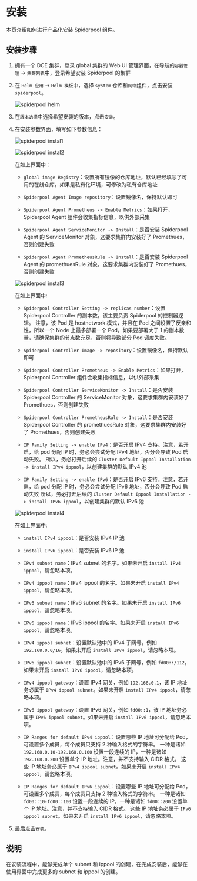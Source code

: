 # 安装

本页介绍如何进行产品化安装 Spiderpool 组件。

## 安装步骤

1. 拥有一个 DCE 集群，登录 global 集群的 Web UI 管理界面，在导航的`容器管理` -> `集群列表`中，登录希望安装 Spiderpool 的集群

2. 在 `Helm 应用` -> `Helm 模板`中，选择 `system` 仓库和`网络`组件，点击安装 `spiderpool`。

    ![spiderpool helm](../../images/spiderpool-helm.png)

3. 在`版本选择`中选择希望安装的版本，点击`安装`。

4. 在安装参数界面，填写如下参数信息：

    ![spiderpool instal1](../../images/spiderpool-install1.png)

    ![spiderpool instal2](../../images/spiderpool-install2.png)

    在如上界面中：

    - `global image Registry`：设置所有镜像的仓库地址，默认已经填写了可用的在线仓库，如果是私有化环境，可修改为私有仓库地址

    - `Spiderpool Agent Image repository`：设置镜像名，保持默认即可

    - `Spiderpool Agent Prometheus -> Enable Metrics`：如果打开，Spiderpool Agent 组件会收集指标信息，以供外部采集

    - `Spiderpool Agent ServiceMonitor -> Install`：是否安装 Spiderpool Agent 的 ServiceMonitor 对象，这要求集群内安装好了 Promethues，否则创建失败

    - `Spiderpool Agent PrometheusRule -> Install`：是否安装 Spiderpool Agent 的 promethuesRule 对象，这要求集群内安装好了 Promethues，否则创建失败

    ![spiderpool instal3](../../images/spiderpool-install3.png)

    在如上界面中:
  
    - `Spiderpool Controller Setting -> replicas number`：设置 Spiderpool Controller 的副本数，该主要负责 Spiderpool 的控制器逻辑。
      注意，该 Pod 是 hostnetwork 模式，并且在 Pod 之间设置了反亲和性，所以一个 Node 上最多部署一个 Pod。如果要部署大于 1 的副本数量，请确保集群的节点数充足，否则将导致部分 Pod 调度失败。

    - `Spiderpool Controller Image -> repository`：设置镜像名，保持默认即可

    - `Spiderpool Controller Prometheus -> Enable Metrics`：如果打开，Spiderpool Controller 组件会收集指标信息，以供外部采集

    - `Spiderpool Controller ServiceMonitor -> Install`：是否安装 Spiderpool Controller 的 ServiceMonitor 对象，这要求集群内安装好了 Promethues，否则创建失败

    - `Spiderpool Controller PrometheusRule -> Install`：是否安装 Spiderpool Controller 的 promethuesRule 对象，这要求集群内安装好了 Promethues，否则创建失败

    - `IP Family Setting -> enable IPv4`：是否开启 IPv4 支持。注意，若开启，给 pod 分配 IP 时，务必会尝试分配 IPv4 地址，否分会导致 Pod 启动失败。
      所以，务必打开后续的 `Cluster Default Ippool Installation -> install IPv4 ippool`，以创建集群的默认 IPv4 池

    - `IP Family Setting -> enable IPv6`：是否开启 IPv6 支持。注意，若开启，给 pod 分配 IP 时，务必会尝试分配 IPv6 地址，否分会导致 Pod 启动失败
      所以，务必打开后续的 `Cluster Default Ippool Installation -> install IPv6 ippool`，以创建集群的默认 IPv6 池

    ![spiderpool instal4](../../images/spiderpool-install4.png)

    在如上界面中:

    - `install IPv4 ippool`：是否安装 IPv4 IP 池

    - `install IPv6 ippool`：是否安装 IPv6 IP 池

    - `IPv4 subnet name`：IPv4 subnet 的名字。如果未开启 `install IPv4 ippool`，请忽略本项。
    
    - `IPv4 ippool name`：IPv4 ippool 的名字。如果未开启 `install IPv4 ippool`，请忽略本项。
    
    - `IPv6 subnet name`：IPv6 subnet 的名字。如果未开启 `install IPv6 ippool`，请忽略本项。
    
    - `IPv6 ippool name`：IPv6 ippool 的名字。如果未开启 `install IPv6 ippool`，请忽略本项。
    
    - `IPv4 ippool subnet`：设置默认池中的 IPv4 子网号，例如 `192.168.0.0/16`。如果未开启 `install IPv4 ippool`，请忽略本项。

    - `IPv6 ippool subnet`：设置默认池中的 IPv6 子网号，例如 `fd00::/112`。如果未开启 `install IPv6 ippool`，请忽略本项。

    - `IPv4 ippool gateway`：设置 IPv4 网关，例如 `192.168.0.1`，该 IP 地址务必属于 `IPv4 ippool subnet`。如果未开启 `install IPv4 ippool`，请忽略本项。

    - `IPv6 ippool gateway`：设置 IPv6 网关，例如 `fd00::1`，该 IP 地址务必属于 `IPv6 ippool subnet`。如果未开启 `install IPv6 ippool`，请忽略本项。

    - `IP Ranges for default IPv4 ippool`：设置哪些 IP 地址可分配给 Pod，可设置多个成员，每个成员只支持 2 种输入格式的字符串。
      一种是诸如 `192.168.0.10-192.168.0.100` 设置一段连续的 IP，一种是诸如 `192.168.0.200` 设置单个 IP 地址。注意，并不支持输入 CIDR 格式。
      这些 IP 地址务必属于 `IPv4 ippool subnet`。如果未开启 `install IPv4 ippool`，请忽略本项。

    - `IP Ranges for default IPv6 ippool`：设置哪些 IP 地址可分配给 Pod，可设置多个成员，每个成员只支持 2 种输入格式的字符串。
      一种是诸如 `fd00::10-fd00::100` 设置一段连续的 IP，一种是诸如 `fd00::200` 设置单个 IP 地址。注意，并不支持输入 CIDR 格式。
      这些 IP 地址务必属于 `IPv6 ippool subnet`。如果未开启 `install IPv6 ippool`，请忽略本项。

5. 最后点击`安装`。

## 说明

在安装流程中，能够完成单个 subnet 和 ippool 的创建，在完成安装后，能够在使用界面中完成更多的 subnet 和 ippool 的创建。

